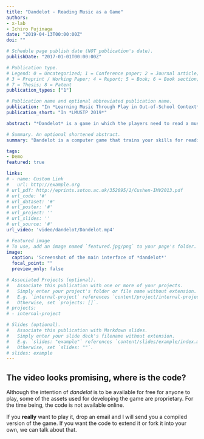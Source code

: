```yaml
---
title: "Dandelot - Reading Music as a Game"
authors:
- x-lab
- Ichiro Fujinaga
date: "2019-04-13T00:00:00Z"
doi: ""

# Schedule page publish date (NOT publication's date).
publishDate: "2017-01-01T00:00:00Z"

# Publication type.
# Legend: 0 = Uncategorized; 1 = Conference paper; 2 = Journal article;
# 3 = Preprint / Working Paper; 4 = Report; 5 = Book; 6 = Book section;
# 7 = Thesis; 8 = Patent
publication_types: ["1"]

# Publication name and optional abbreviated publication name.
publication: "In *Learning Music Through Play in Out-of-School Context*"
publication_short: "In *LMUSTP 2019*"

abstract: "*Dandelot* is a game in which the players need to read a musical staff using different clefs in order to win. The game is designed to be useful for beginners (non-musicians) and advanced players (trained musicians) by controlling, through an AI agent, the range (staff position), frequency (how often new ones appear), and required clef of the notes in the sequence. The main interface of Dandelot consists of a staff, a sequence of notes coming from the right to the left side of the screen, and three clefs controlled by the player (i.e., Treble, Bass, and Alto). The notes and clefs are animated and have different colors. In order to play, users select a clef that matches the color of the leftmost note of the sequence and spell the note using one of seven buttons (A-G). If the player succeeds, an animated projectile flies from the clef to the note, destroying it. The same process is repeated for each of the incoming notes. There is no penalty for misspelling a note, however, a *note streak* multiplier will increase the points earned for each destroyed note, making players who do not make mistakes earn higher scores in the game. The game ends once one of the notes reaches the left side of the screen. The game will be available to play by the delegates as a desktop application, using the keyboard as the input controller. *Dandelot* is inspired by the *Manuel pratique pour l'etude des cles*, written by Georges Dandelot, however, the sequences of notes in the game are not taken from the manual but generated through an AI agent. Dandelot intends to provide a platform that teaches non-musicians how to read music and, at the same time, allows expert musicians to master their skill for reading different musical clefs."

# Summary. An optional shortened abstract.
summary: "Dandelot is a computer game that trains your skills for reading music in the treble, bass, and alto clefs."

tags:
- Demo
featured: true

links:
# - name: Custom Link
#   url: http://example.org
# url_pdf: http://eprints.soton.ac.uk/352095/1/Cushen-IMV2013.pdf
# url_code: '#'
# url_dataset: '#'
# url_poster: '#'
# url_project: ''
# url_slides: ''
# url_source: '#'
url_video: 'video/dandelot/Dandelot.mp4'

# Featured image
# To use, add an image named `featured.jpg/png` to your page's folder. 
image:
  caption: 'Screenshot of the main interface of *dandelot*'
  focal_point: ""
  preview_only: false

# Associated Projects (optional).
#   Associate this publication with one or more of your projects.
#   Simply enter your project's folder or file name without extension.
#   E.g. `internal-project` references `content/project/internal-project/index.md`.
#   Otherwise, set `projects: []`.
# projects:
# - internal-project

# Slides (optional).
#   Associate this publication with Markdown slides.
#   Simply enter your slide deck's filename without extension.
#   E.g. `slides: "example"` references `content/slides/example/index.md`.
#   Otherwise, set `slides: ""`.
# slides: example
---
```


## The video looks promising, where is the code?

Although the intention of *dandelot* is to be available for free for anyone to play, some of the assets used for developing the game are proprietary. For the time being, the code is not available online.

If you **really** want to play it, drop an email and I will send you a compiled version of the game. If you want the code to extend it or fork it into your own, we can talk about that.
